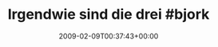 ---
retweeted: false
source: <a href="http://twitter.com" rel="nofollow">Twitter Web Client</a>
entities:
  hashtags:
  - text: bjork
    indices:
    - '24'
    - '30'
  - text: hyperballad
    indices:
    - '109'
    - '121'
  symbols: []
  user_mentions: []
  urls: []
display_text_range:
- '0'
- '121'
favorite_count: '0'
id_str: '1190245501'
truncated: false
retweet_count: '0'
id: '1190245501'
created_at: Mon Feb 09 00:37:43 +0000 2009
favorited: false
full_text: 'Irgendwie sind die drei #bjork Songs die ich besitze, auch die drei einzigen
  die man von ihr anhören kann... #hyperballad'
lang: de
tags:
- bjork
- hyperballad
- pesos:twitter
date: '2009-02-09T00:37:43+00:00'
src: https://twitter.com/bascht/status/1190245501
original_url: https://twitter.com/bascht/status/1190245501
type: twitter_tweet
text: 'Irgendwie sind die drei #bjork Songs die ich besitze, auch die drei einzigen
  die man von ihr anhören kann... #hyperballad'
title: 'Irgendwie sind die drei #bjork '

---